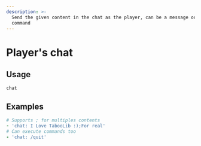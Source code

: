 ```yaml
---
description: >-
  Send the given content in the chat as the player, can be a message or a
  command
---
```


# Player's chat

## Usage

```text
chat
```

## Examples

```yaml
# Supports ; for multiples contents
- 'chat: I Love TabooLib :);For real'
# Can execute commands too
- 'chat: /quit'
```

